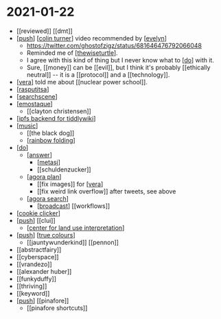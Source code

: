 # 2021-01-22

- [[reviewed]] [[dmt]]
- [[push]] [[colin turner]] video recommended by [[evelyn]]
  - https://twitter.com/ghostofzigz/status/681646476792066048
  - Reminded me of [[thewiseturtle]].
  - I agree with this kind of thing but I never know what to [[do]] with it.
  - Sure, [[money]] can be [[evil]], but I think it's probably [[ethically neutral]] -- it is a [[protocol]] and a [[technology]].
- [[vera]] told me about [[nuclear power school]].
- [[rasputitsa]]
- [[searchscene]]
- [[emostaque]]
  - [[clayton christensen]]
- [[ipfs backend for tiddlywiki]]
- [[music]]
  - [[the black dog]]
  - [[rainbow folding]]
- [[do]]
  - [[answer]]
    - [[metasj]]
    - [[schuldenzucker]]
  - [[agora plan]] 
    - [[fix images]] for [[vera]]
    - [[fix weird link overflow]] after tweets, see above
  - [[agora search]]
    - [[broadcast]] [[workflows]]
- [[cookie clicker]]
- [[push]] [[clui]]
  - [[center for land use interpretation]]
- [[push]] [[true colours]]
  - [[jauntywunderkind]] [[pennon]]
- [[abstractfairy]]
- [[cyberspace]]
- [[vrandezo]]
- [[alexander huber]]
- [[funkyduffy]]
- [[thriving]]
- [[keyword]]
- [[push]] [[pinafore]]
  - [[pinafore shortcuts]]

[//begin]: # "Autogenerated link references for markdown compatibility"
[push]: ../push "Push"
[colin turner]: ../colin-turner "Colin Turner"
[evelyn]: ../evelyn "Evelyn"
[thewiseturtle]: ../thewiseturtle "Thewiseturtle"
[do]: ../do "Do"
[vera]: ../vera "Vera"
[rasputitsa]: ../rasputitsa "Rasputitsa"
[searchscene]: ../searchscene "Searchscene"
[emostaque]: ../emostaque "Emostaque"
[ipfs backend for tiddlywiki]: ../ipfs-backend-for-tiddlywiki "Ipfs Backend for Tiddlywiki"
[music]: ../music "Music"
[rainbow folding]: ../rainbow-folding "Rainbow Folding"
[answer]: ../answer "Answer"
[metasj]: ../metasj "Metasj"
[agora plan]: ../agora-plan "Agora Plan"
[agora search]: ../agora-search "Agora Search"
[broadcast]: ../broadcast "Broadcast"
[cookie clicker]: ../cookie-clicker "Cookie Clicker"
[center for land use interpretation]: ../center-for-land-use-interpretation "Center for Land Use Interpretation"
[true colours]: ../true-colours "True Colours"
[//end]: # "Autogenerated link references"